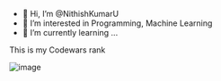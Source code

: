 - 👋 Hi, I’m @NithishKumarU
- 👀 I’m interested in Programming, Machine Learning
- 🌱 I’m currently learning ...


<!---
NithishKumarU/NithishKumarU is a ✨ special ✨ repository because its `README.md` (this file) appears on your GitHub profile.
You can click the Preview link to take a look at your changes.
--->

This is my Codewars rank

![image](https://user-images.githubusercontent.com/60382612/123688918-4033b780-d870-11eb-8d77-083e5bc1526a.png)
